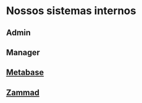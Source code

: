 # Nossos sistemas internos

## Admin

## Manager

## [Metabase](../data/como-extraimos-dados-e-informacoes.md)

## [Zammad](../customer/como-atendemos-no-suporte.md#zammad)



